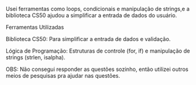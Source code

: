 Usei ferramentas como loops, condicionais e manipulação de strings,e a biblioteca CS50 ajudou a simplificar a entrada de dados do usuário.

Ferramentas Utilizadas

Biblioteca CS50: Para simplificar a entrada de dados e validação.

Lógica de Programação: Estruturas de controle (for, if) e manipulação de strings (strlen, isalpha).

OBS: Não consegui responder as questões sozinho, então utilizei outros meios de pesquisas pra ajudar nas questões.
